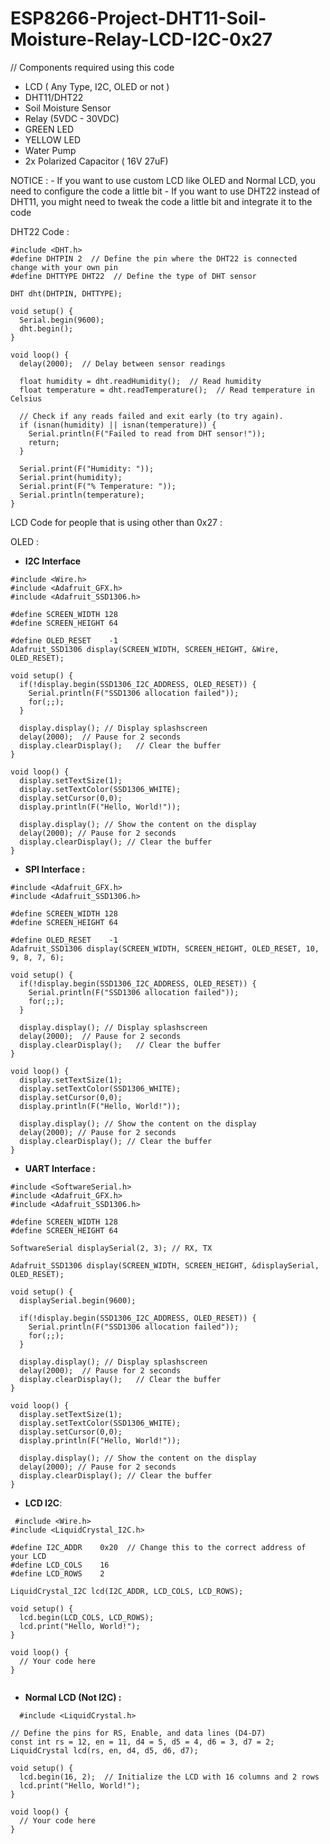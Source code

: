 # ESP8266-Project-DHT11-Soil-Moisture-Relay-LCD-I2C-0x27

// Components required using this code

 - LCD ( Any Type, I2C, OLED or not )
 - DHT11/DHT22
 - Soil Moisture Sensor
 - Relay (5VDC - 30VDC)
 - GREEN LED
 - YELLOW LED
 - Water Pump
 - 2x Polarized Capacitor ( 16V 27uF)


NOTICE :
    - If you want to use custom LCD like OLED and Normal LCD, you need to configure the code a little bit
    - If you want to use DHT22 instead of DHT11, you might need to tweak the code a little bit and integrate it to the code

DHT22 Code :

```
#include <DHT.h>
#define DHTPIN 2  // Define the pin where the DHT22 is connected change with your own pin
#define DHTTYPE DHT22  // Define the type of DHT sensor

DHT dht(DHTPIN, DHTTYPE);

void setup() {
  Serial.begin(9600);
  dht.begin();
}

void loop() {
  delay(2000);  // Delay between sensor readings

  float humidity = dht.readHumidity();  // Read humidity
  float temperature = dht.readTemperature();  // Read temperature in Celsius

  // Check if any reads failed and exit early (to try again).
  if (isnan(humidity) || isnan(temperature)) {
    Serial.println(F("Failed to read from DHT sensor!"));
    return;
  }

  Serial.print(F("Humidity: "));
  Serial.print(humidity);
  Serial.print(F("% Temperature: "));
  Serial.println(temperature);
}
```

LCD Code for people that is using other than 0x27 :

  OLED :

  - **I2C Interface**
```
#include <Wire.h>
#include <Adafruit_GFX.h>
#include <Adafruit_SSD1306.h>

#define SCREEN_WIDTH 128
#define SCREEN_HEIGHT 64

#define OLED_RESET    -1
Adafruit_SSD1306 display(SCREEN_WIDTH, SCREEN_HEIGHT, &Wire, OLED_RESET);

void setup() {
  if(!display.begin(SSD1306_I2C_ADDRESS, OLED_RESET)) {
    Serial.println(F("SSD1306 allocation failed"));
    for(;;);
  }

  display.display(); // Display splashscreen
  delay(2000);  // Pause for 2 seconds
  display.clearDisplay();   // Clear the buffer
}

void loop() {
  display.setTextSize(1);
  display.setTextColor(SSD1306_WHITE);
  display.setCursor(0,0);
  display.println(F("Hello, World!"));

  display.display(); // Show the content on the display
  delay(2000); // Pause for 2 seconds
  display.clearDisplay(); // Clear the buffer
}
```
 - **SPI Interface :**
```
#include <Adafruit_GFX.h>
#include <Adafruit_SSD1306.h>

#define SCREEN_WIDTH 128
#define SCREEN_HEIGHT 64

#define OLED_RESET    -1
Adafruit_SSD1306 display(SCREEN_WIDTH, SCREEN_HEIGHT, OLED_RESET, 10, 9, 8, 7, 6);

void setup() {
  if(!display.begin(SSD1306_I2C_ADDRESS, OLED_RESET)) {
    Serial.println(F("SSD1306 allocation failed"));
    for(;;);
  }

  display.display(); // Display splashscreen
  delay(2000);  // Pause for 2 seconds
  display.clearDisplay();   // Clear the buffer
}

void loop() {
  display.setTextSize(1);
  display.setTextColor(SSD1306_WHITE);
  display.setCursor(0,0);
  display.println(F("Hello, World!"));

  display.display(); // Show the content on the display
  delay(2000); // Pause for 2 seconds
  display.clearDisplay(); // Clear the buffer
}
```
- **UART Interface :**
```
#include <SoftwareSerial.h>
#include <Adafruit_GFX.h>
#include <Adafruit_SSD1306.h>

#define SCREEN_WIDTH 128
#define SCREEN_HEIGHT 64

SoftwareSerial displaySerial(2, 3); // RX, TX

Adafruit_SSD1306 display(SCREEN_WIDTH, SCREEN_HEIGHT, &displaySerial, OLED_RESET);

void setup() {
  displaySerial.begin(9600);
  
  if(!display.begin(SSD1306_I2C_ADDRESS, OLED_RESET)) {
    Serial.println(F("SSD1306 allocation failed"));
    for(;;);
  }

  display.display(); // Display splashscreen
  delay(2000);  // Pause for 2 seconds
  display.clearDisplay();   // Clear the buffer
}

void loop() {
  display.setTextSize(1);
  display.setTextColor(SSD1306_WHITE);
  display.setCursor(0,0);
  display.println(F("Hello, World!"));

  display.display(); // Show the content on the display
  delay(2000); // Pause for 2 seconds
  display.clearDisplay(); // Clear the buffer
}
```

- **LCD I2C**:
```
 #include <Wire.h>
#include <LiquidCrystal_I2C.h>

#define I2C_ADDR    0x20  // Change this to the correct address of your LCD
#define LCD_COLS    16
#define LCD_ROWS    2

LiquidCrystal_I2C lcd(I2C_ADDR, LCD_COLS, LCD_ROWS);

void setup() {
  lcd.begin(LCD_COLS, LCD_ROWS);
  lcd.print("Hello, World!");
}

void loop() {
  // Your code here
}


```
 - **Normal LCD (Not I2C) :**
```
  #include <LiquidCrystal.h>

// Define the pins for RS, Enable, and data lines (D4-D7)
const int rs = 12, en = 11, d4 = 5, d5 = 4, d6 = 3, d7 = 2;
LiquidCrystal lcd(rs, en, d4, d5, d6, d7);

void setup() {
  lcd.begin(16, 2);  // Initialize the LCD with 16 columns and 2 rows
  lcd.print("Hello, World!");
}

void loop() {
  // Your code here
}
```
